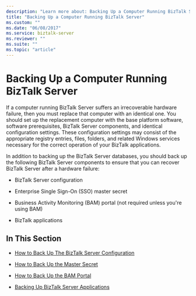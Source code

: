```yaml
---
description: "Learn more about: Backing Up a Computer Running BizTalk Server"
title: "Backing Up a Computer Running BizTalk Server"
ms.custom: ""
ms.date: "06/08/2017"
ms.service: biztalk-server
ms.reviewer: ""
ms.suite: ""
ms.topic: "article"
---
```

# Backing Up a Computer Running BizTalk Server
If a computer running BizTalk Server suffers an irrecoverable hardware failure, then you must replace that computer with an identical one. You should set up the replacement computer with the base platform software, software prerequisites, BizTalk Server components, and identical configuration settings. These configuration settings may consist of the appropriate registry entries, files, folders, and related Windows services necessary for the correct operation of your BizTalk applications.  
  
 In addition to backing up the BizTalk Server databases, you should back up the following BizTalk Server components to ensure that you can recover BizTalk Server after a hardware failure:  
  
-   BizTalk Server configuration  
  
-   Enterprise Single Sign-On (SSO) master secret  
  
-   Business Activity Monitoring (BAM) portal (not required unless you're using BAM)  
  
-   BizTalk applications  
  
## In This Section  
  
-   [How to Back Up The BizTalk Server Configuration](../core/how-to-back-up-the-biztalk-server-configuration.md)  
  
-   [How to Back Up the Master Secret](../core/how-to-back-up-the-master-secret.md)  
  
-   [How to Back Up the BAM Portal](../core/how-to-back-up-the-bam-portal.md)  
  
-   [Backing Up BizTalk Server Applications](../core/backing-up-biztalk-server-applications.md)

